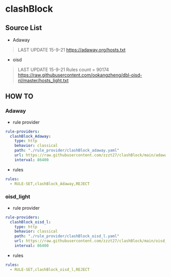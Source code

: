 # clashBlock

## Source List
* Adaway 

> LAST UPDATE 15-9-21
> https://adaway.org/hosts.txt


* oisd

> LAST UPDATE 15-9-21
> Rules count = 90174
> https://raw.githubusercontent.com/ookangzheng/dbl-oisd-nl/master/hosts_light.txt


## HOW TO

### Adaway

* rule provider
```yaml
rule-providers:
  clashBlock_Adaway:
    type: http
    behavior: classical
    path: "./rule_provider/clashBlock_adaway.yaml"
    url: https://raw.githubusercontent.com/zzzt27/clashBlock/main/adaway.yaml
    interval: 86400
```

* rules
```yaml
rules:
  - RULE-SET,clashBlock_Adaway,REJECT
```

### oisd_light

* rule provider
```yaml
rule-providers:
  clashBlock_oisd_l:
    type: http
    behavior: classical
    path: "./rule_provider/clashBlock_oisd_l.yaml"
    url: https://raw.githubusercontent.com/zzzt27/clashBlock/main/oisd_light.yaml
    interval: 86400
```

* rules
```yaml
rules:
  - RULE-SET,clashBlock_oisd_l,REJECT
```
